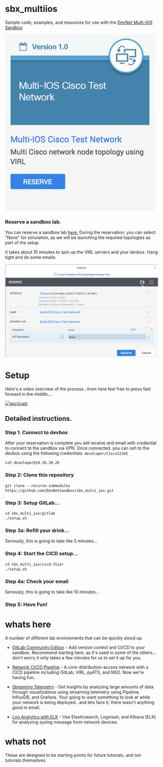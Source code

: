 # sbx_multiios

Sample code, examples, and resources for use with the [DevNet Multi-IOS Sandbox](https://devnetsandbox.cisco.com/RM/Diagram/Index/6b023525-4e7f-4755-81ae-05ac500d464a?diagramType=Topology)

![tile](./static/tile.png "Sandbox Tile")

### Reserve a sandbox lab.

You can reserve a sandbox lab [here.](https://devnetsandbox.cisco.com/RM/Diagram/Index/6b023525-4e7f-4755-81ae-05ac500d464a?diagramType=Topology) During the reservation, you can select "None" for
simulation, as we will be launching the required topologies as part of the setup.

It takes about 15 minutes to spin up the VIRL servers and your devbox.  Hang tight and do some emails.

![reservation](./static/reservation-dialog.png "No topology required")


# Setup

Here's a video overview of the process...from here feel free to press fast forward in the middle....

[![asciicast](https://asciinema.org/a/5OZEo29CwO2PiWhV7T1nW1QgF.png)](https://asciinema.org/a/5OZEo29CwO2PiWhV7T1nW1QgF)


## Detailed instructions.

### Step 1. Connect to devbox

After your reservation is complete you will receive and email with credential to
connect to the sandbox via VPN.  Once connected.  you can ssh to the devbox using the following credentials. `developer/C1sco12345`

    ssh developer@10.10.20.20

### Step 2: Clone this repository

```
git clone --recurse-submodules https://github.com/DevNetSandbox/sbx_multi_ios.git
```

### Step 3: Setup GitLab...

```
cd sbx_multi_ios/gitlab
./setup.sh
```

### Step 3a: Refill your drink...

Seriously, this is going to take like 5 minutes...


### Step 4: Start the CICD setup...

```
cd sbx_multi_ios/cicd-3tier
./setup.sh
```

### Step 4a: Check your email

Seriously, this is going to take like 10 minutes...

### Step 5: Have Fun!


# whats here

A number of different lab environments that can be quickly stood up.

* [GitLab Community Edition](./gitlab/) - Add version control and CI/CD to your sandbox. Recommend starting here, as it's used in some of the others... don't worry it only takes a few minutes for us to set it up for you.

* [Network CI/CD Pipeline](./cicd-3tier/) - A core-distribution-access network with a CICD pipeline including GitLab, VIRL, pyATS, and NSO.  Now we're having fun..

* [Streaming Telemetry](./metrics-pig/) - Get insights by analyzing large amounts of data through visualizations using streaming telemetry using Pipeline, InfluxDB, and Grafana. Your going to want something to look at while your network is being deployed.. and lets face it, there wasn't anything good in email.

* [Log Analytics with ELK](./metrics-elk/) - Use Elasticsearch, Logstash, and Kibana (ELK) for analyzing syslog message from network devices.

# whats not

These are designed to be starting points for future tutorials, and not tutorials themselves.
